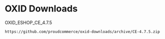 OXID Downloads
==============

OXID_ESHOP_CE_4.7.5

	https://github.com/proudcommerce/oxid-downloads/archive/CE-4.7.5.zip
